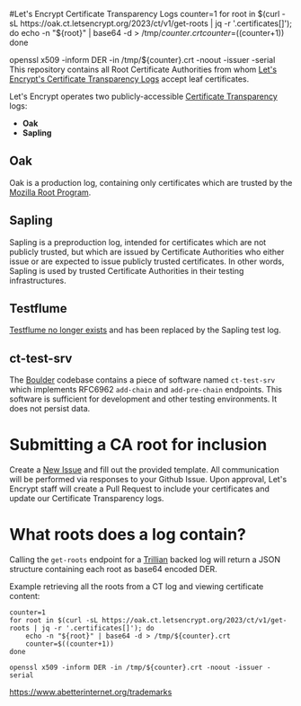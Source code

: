 #Let's Encrypt Certificate Transparency Logs
counter=1
for root in $(curl -sL https://oak.ct.letsencrypt.org/2023/ct/v1/get-roots | jq -r '.certificates[]'); do
    echo -n "${root}" | base64 -d > /tmp/${counter}.crt
    counter=$((counter+1))
done

openssl x509 -inform DER -in /tmp/${counter}.crt -noout -issuer -serial
This repository contains all Root Certificate Authorities from whom [Let's Encrypt's Certificate Transparency Logs](https://letsencrypt.org/docs/ct-logs/) accept leaf certificates.

Let's Encrypt operates two publicly-accessible [Certificate Transparency](https://www.certificate-transparency.org/what-is-ct) logs:
* **Oak**
* **Sapling**

## Oak

Oak is a production log, containing only certificates which are trusted by the [Mozilla Root Program](https://www.mozilla.org/en-US/about/governance/policies/security-group/certs/policy/).

## Sapling

Sapling is a preproduction log, intended for certificates which are not publicly trusted, but which are issued by Certificate Authorities who either issue or are expected to issue publicly trusted certificates. In other words, Sapling is used by trusted Certificate Authorities in their testing infrastructures.

## Testflume

[Testflume no longer exists](https://groups.google.com/a/chromium.org/g/ct-policy/c/CLBlt5rSsAk) and has been replaced by the Sapling test log.

## ct-test-srv

The [Boulder](https://github.com/letsencrypt/boulder/tree/main/test/ct-test-srv) codebase contains a piece of software named `ct-test-srv` which  implements RFC6962 `add-chain` and `add-pre-chain` endpoints. This software is sufficient for development and other testing environments. It does not persist data.

# Submitting a CA root for inclusion

Create a [New Issue](https://github.com/letsencrypt/ct-log-metadata/issues/new/choose) and fill out the provided template. All communication will be performed via responses to your Github Issue. Upon approval, Let's Encrypt staff will create a Pull Request to include your certificates and update our Certificate Transparency logs.

# What roots does a log contain?

Calling the `get-roots` endpoint for a [Trillian](https://github.com/google/trillian) backed log will return a JSON structure containing each root as base64 encoded DER.

Example retrieving all the roots from a CT log and viewing certificate content:
```
counter=1
for root in $(curl -sL https://oak.ct.letsencrypt.org/2023/ct/v1/get-roots | jq -r '.certificates[]'); do
    echo -n "${root}" | base64 -d > /tmp/${counter}.crt
    counter=$((counter+1))
done

openssl x509 -inform DER -in /tmp/${counter}.crt -noout -issuer -serial
```


https://www.abetterinternet.org/trademarks
